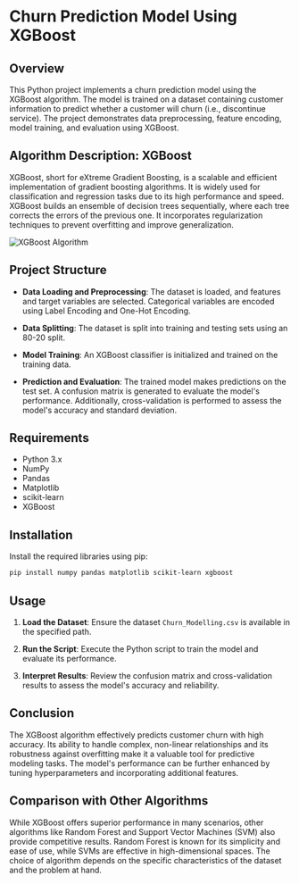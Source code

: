 # Churn Prediction Model Using XGBoost

## Overview

This Python project implements a churn prediction model using the XGBoost algorithm. The model is trained on a dataset containing customer information to predict whether a customer will churn (i.e., discontinue service). The project demonstrates data preprocessing, feature encoding, model training, and evaluation using XGBoost.

## Algorithm Description: XGBoost

XGBoost, short for eXtreme Gradient Boosting, is a scalable and efficient implementation of gradient boosting algorithms. It is widely used for classification and regression tasks due to its high performance and speed. XGBoost builds an ensemble of decision trees sequentially, where each tree corrects the errors of the previous one. It incorporates regularization techniques to prevent overfitting and improve generalization. 

![XGBoost Algorithm](https://www.nvidia.com/content/dam/en-zz/Solutions/glossary/data-science/xgboost/img-3.png])

## Project Structure

- **Data Loading and Preprocessing**: The dataset is loaded, and features and target variables are selected. Categorical variables are encoded using Label Encoding and One-Hot Encoding.

- **Data Splitting**: The dataset is split into training and testing sets using an 80-20 split.

- **Model Training**: An XGBoost classifier is initialized and trained on the training data.

- **Prediction and Evaluation**: The trained model makes predictions on the test set. A confusion matrix is generated to evaluate the model's performance. Additionally, cross-validation is performed to assess the model's accuracy and standard deviation.

## Requirements

- Python 3.x
- NumPy
- Pandas
- Matplotlib
- scikit-learn
- XGBoost

## Installation

Install the required libraries using pip:

```bash
pip install numpy pandas matplotlib scikit-learn xgboost
```

## Usage

1. **Load the Dataset**: Ensure the dataset `Churn_Modelling.csv` is available in the specified path.

2. **Run the Script**: Execute the Python script to train the model and evaluate its performance.

3. **Interpret Results**: Review the confusion matrix and cross-validation results to assess the model's accuracy and reliability.

## Conclusion

The XGBoost algorithm effectively predicts customer churn with high accuracy. Its ability to handle complex, non-linear relationships and its robustness against overfitting make it a valuable tool for predictive modeling tasks. The model's performance can be further enhanced by tuning hyperparameters and incorporating additional features.

## Comparison with Other Algorithms

While XGBoost offers superior performance in many scenarios, other algorithms like Random Forest and Support Vector Machines (SVM) also provide competitive results. Random Forest is known for its simplicity and ease of use, while SVMs are effective in high-dimensional spaces. The choice of algorithm depends on the specific characteristics of the dataset and the problem at hand.
